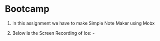 # Bootcamp
1. In this assignment we have to make Simple Note Maker using Mobx

2. Below is the Screen Recording of Ios: -
